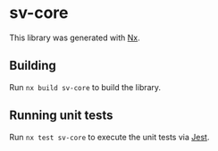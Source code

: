# sv-core

This library was generated with [Nx](https://nx.dev).

## Building

Run `nx build sv-core` to build the library.

## Running unit tests

Run `nx test sv-core` to execute the unit tests via [Jest](https://jestjs.io).
